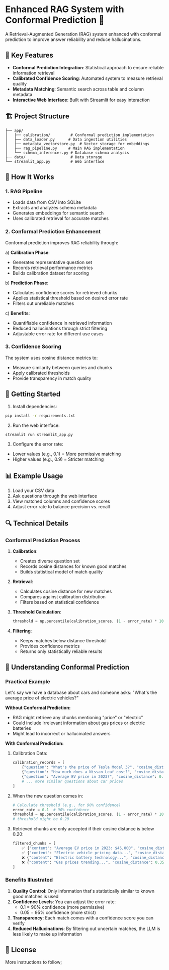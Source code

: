 # Enhanced RAG System with Conformal Prediction 🤖

A Retrieval-Augmented Generation (RAG) system enhanced with conformal prediction to improve answer reliability and reduce hallucinations.

## 🌟 Key Features

- **Conformal Prediction Integration**: Statistical approach to ensure reliable information retrieval
- **Calibrated Confidence Scoring**: Automated system to measure retrieval quality
- **Metadata Matching**: Semantic search across table and column metadata
- **Interactive Web Interface**: Built with Streamlit for easy interaction

## 🏗️ Project Structure

```
├── app/
│   ├── calibration/         # Conformal prediction implementation
│   ├── data_loader.py      # Data ingestion utilities
│   ├── metadata_vectorstore.py  # Vector storage for embeddings
│   ├── rag_pipeline.py     # Main RAG implementation
│   └── schema_inferencer.py # Database schema analysis
├── data/                    # Data storage
└── streamlit_app.py         # Web interface
```

## 🔧 How It Works

### 1. RAG Pipeline
- Loads data from CSV into SQLite
- Extracts and analyzes schema metadata
- Generates embeddings for semantic search
- Uses calibrated retrieval for accurate matches

### 2. Conformal Prediction Enhancement

Conformal prediction improves RAG reliability through:

a) **Calibration Phase**:
- Generates representative question set
- Records retrieval performance metrics
- Builds calibration dataset for scoring

b) **Prediction Phase**:
- Calculates confidence scores for retrieved chunks
- Applies statistical threshold based on desired error rate
- Filters out unreliable matches

c) **Benefits**:
- Quantifiable confidence in retrieved information
- Reduced hallucinations through strict filtering
- Adjustable error rate for different use cases

### 3. Confidence Scoring

The system uses cosine distance metrics to:
- Measure similarity between queries and chunks
- Apply calibrated thresholds
- Provide transparency in match quality

## 🚀 Getting Started

1. Install dependencies:
```bash
pip install -r requirements.txt
```

2. Run the web interface:
```bash
streamlit run streamlit_app.py
```

3. Configure the error rate:
- Lower values (e.g., 0.1) = More permissive matching
- Higher values (e.g., 0.9) = Stricter matching

## 📊 Example Usage

1. Load your CSV data
2. Ask questions through the web interface
3. View matched columns and confidence scores
4. Adjust error rate to balance precision vs. recall

## 🔍 Technical Details

### Conformal Prediction Process

1. **Calibration**:
   - Creates diverse question set
   - Records cosine distances for known good matches
   - Builds statistical model of match quality

2. **Retrieval**:
   - Calculates cosine distance for new matches
   - Compares against calibration distribution
   - Filters based on statistical confidence

3. **Threshold Calculation**:
   ```python
   threshold = np.percentile(calibration_scores, (1 - error_rate) * 100)
   ```

4. **Filtering**:
   - Keeps matches below distance threshold
   - Provides confidence metrics
   - Returns only statistically reliable results

## 🎯 Understanding Conformal Prediction

### Practical Example

Let's say we have a database about cars and someone asks: "What's the average price of electric vehicles?"

**Without Conformal Prediction:**
- RAG might retrieve any chunks mentioning "price" or "electric"
- Could include irrelevant information about gas prices or electric batteries
- Might lead to incorrect or hallucinated answers

**With Conformal Prediction:**
1. Calibration Data:
   ```python
   calibration_records = [
       {"question": "What's the price of Tesla Model 3?", "cosine_distance": 0.15},
       {"question": "How much does a Nissan Leaf cost?", "cosine_distance": 0.18},
       {"question": "Average EV price in 2023?", "cosine_distance": 0.12},
       # ... more similar questions about car prices
   ]
   ```

2. When the new question comes in:
   ```python
   # Calculate threshold (e.g., for 90% confidence)
   error_rate = 0.1  # 90% confidence
   threshold = np.percentile(calibration_scores, (1 - error_rate) * 100)
   # threshold might be 0.20
   ```

3. Retrieved chunks are only accepted if their cosine distance is below 0.20:
   ```python
   filtered_chunks = [
       ✅ {"content": "Average EV price in 2023: $45,000", "cosine_distance": 0.14},
       ✅ {"content": "Electric vehicle pricing data...", "cosine_distance": 0.19},
       ❌ {"content": "Electric battery technology...", "cosine_distance": 0.25},
       ❌ {"content": "Gas prices trending...", "cosine_distance": 0.35}
   ]
   ```

### Benefits Illustrated

1. **Quality Control**: Only information that's statistically similar to known good matches is used
2. **Confidence Levels**: You can adjust the error rate:
   - 0.1 = 90% confidence (more permissive)
   - 0.05 = 95% confidence (more strict)
3. **Transparency**: Each match comes with a confidence score you can verify
4. **Reduced Hallucinations**: By filtering out uncertain matches, the LLM is less likely to make up information

## 📝 License

More instructions to follow;
